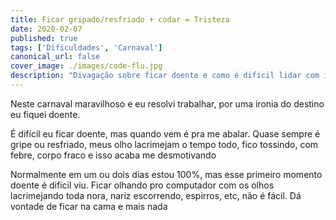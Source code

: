 ```yaml
---
title: Ficar gripado/resfriado + codar = Tristeza
date: 2020-02-07
published: true
tags: ['Dificuldades', 'Carnaval']
canonical_url: false
cover_image: ./images/code-flu.jpg
description: "Divagação sobre ficar doente e como é dificil lidar com isso enquanto tenho que trabalhar"
---
```


Neste carnaval maravilhoso e eu resolvi trabalhar, por uma ironia do destino eu fiquei doente.

É difícil eu ficar doente, mas quando vem é pra me abalar. Quase sempre é gripe ou resfriado, meus olho lacrimejam o tempo
todo, fico tossindo, com febre, corpo fraco e isso acaba me desmotivando

Normalmente em um ou dois dias estou 100%, mas esse primeiro momento doente é dificil viu. Ficar olhando pro computador
com os olhos lacrimejando toda nora, nariz escorrendo, espirros, etc, não é fácil. Dá vontade de ficar na cama e mais nada

